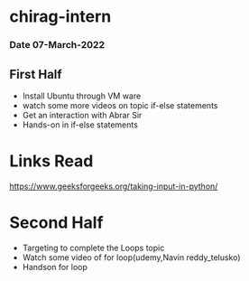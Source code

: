 # chirag-intern

### Date 07-March-2022

## First Half
- Install Ubuntu through VM ware 
- watch some more videos on  topic if-else statements
- Get an interaction with Abrar Sir
- Hands-on in if-else statements


# Links Read 
https://www.geeksforgeeks.org/taking-input-in-python/


# Second Half 
- Targeting to complete the Loops topic
- Watch some video of for loop(udemy,Navin reddy_telusko)
- Handson for loop
